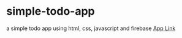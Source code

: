 # simple-todo-app
a simple todo app using html, css, javascript and firebase
<a href="https://firstproject-176a2.web.app/">App Link</a>
